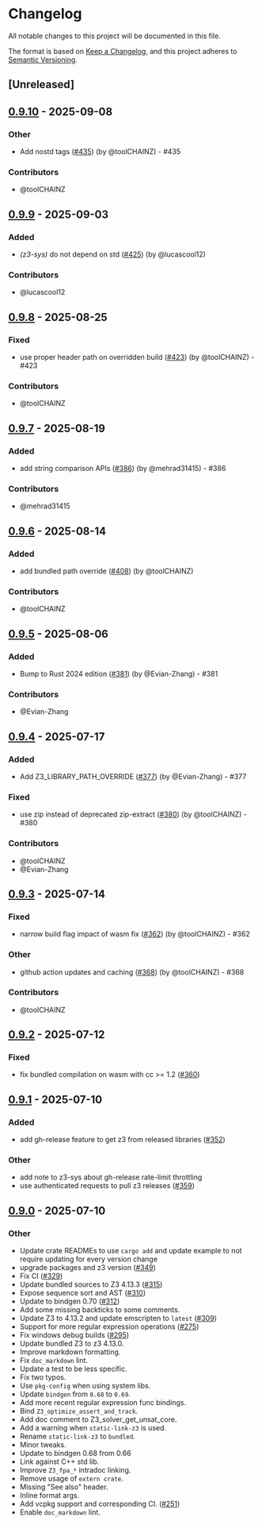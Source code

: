# Changelog

All notable changes to this project will be documented in this file.

The format is based on [Keep a Changelog](https://keepachangelog.com/en/1.0.0/),
and this project adheres to [Semantic Versioning](https://semver.org/spec/v2.0.0.html).

## [Unreleased]

## [0.9.10](https://github.com/prove-rs/z3.rs/compare/z3-sys-v0.9.9...z3-sys-v0.9.10) - 2025-09-08

### Other

- Add nostd tags ([#435](https://github.com/prove-rs/z3.rs/pull/435)) (by @toolCHAINZ) - #435

### Contributors

* @toolCHAINZ

## [0.9.9](https://github.com/prove-rs/z3.rs/compare/z3-sys-v0.9.8...z3-sys-v0.9.9) - 2025-09-03

### Added

- *(z3-sys)* do not depend on std ([#425](https://github.com/prove-rs/z3.rs/pull/425)) (by @lucascool12)

### Contributors

* @lucascool12

## [0.9.8](https://github.com/prove-rs/z3.rs/compare/z3-sys-v0.9.7...z3-sys-v0.9.8) - 2025-08-25

### Fixed

- use proper header path on overridden build ([#423](https://github.com/prove-rs/z3.rs/pull/423)) (by @toolCHAINZ) - #423

### Contributors

* @toolCHAINZ

## [0.9.7](https://github.com/prove-rs/z3.rs/compare/z3-sys-v0.9.6...z3-sys-v0.9.7) - 2025-08-19

### Added

- add string comparison APIs ([#386](https://github.com/prove-rs/z3.rs/pull/386)) (by @mehrad31415) - #386

### Contributors

* @mehrad31415

## [0.9.6](https://github.com/prove-rs/z3.rs/compare/z3-sys-v0.9.5...z3-sys-v0.9.6) - 2025-08-14

### Added

- add bundled path override ([#408](https://github.com/prove-rs/z3.rs/pull/408)) (by @toolCHAINZ)

### Contributors

* @toolCHAINZ

## [0.9.5](https://github.com/prove-rs/z3.rs/compare/z3-sys-v0.9.4...z3-sys-v0.9.5) - 2025-08-06

### Added

- Bump to Rust 2024 edition ([#381](https://github.com/prove-rs/z3.rs/pull/381)) (by @Evian-Zhang) - #381

### Contributors

* @Evian-Zhang

## [0.9.4](https://github.com/prove-rs/z3.rs/compare/z3-sys-v0.9.3...z3-sys-v0.9.4) - 2025-07-17

### Added

- Add Z3_LIBRARY_PATH_OVERRIDE ([#377](https://github.com/prove-rs/z3.rs/pull/377)) (by @Evian-Zhang) - #377

### Fixed

- use zip instead of deprecated zip-extract ([#380](https://github.com/prove-rs/z3.rs/pull/380)) (by @toolCHAINZ) - #380

### Contributors

* @toolCHAINZ
* @Evian-Zhang

## [0.9.3](https://github.com/prove-rs/z3.rs/compare/z3-sys-v0.9.2...z3-sys-v0.9.3) - 2025-07-14

### Fixed

- narrow build flag impact of wasm fix ([#362](https://github.com/prove-rs/z3.rs/pull/362)) (by @toolCHAINZ) - #362

### Other

- github action updates and caching ([#368](https://github.com/prove-rs/z3.rs/pull/368)) (by @toolCHAINZ) - #368

### Contributors

* @toolCHAINZ

## [0.9.2](https://github.com/prove-rs/z3.rs/compare/z3-sys-v0.9.1...z3-sys-v0.9.2) - 2025-07-12

### Fixed

- fix bundled compilation on wasm with cc >= 1.2 ([#360](https://github.com/prove-rs/z3.rs/pull/360))

## [0.9.1](https://github.com/prove-rs/z3.rs/compare/z3-sys-v0.9.0...z3-sys-v0.9.1) - 2025-07-10

### Added

- add gh-release feature to get z3 from released libraries ([#352](https://github.com/prove-rs/z3.rs/pull/352))

### Other

- add note to z3-sys about gh-release rate-limit throttling
- use authenticated requests to pull z3 releases ([#359](https://github.com/prove-rs/z3.rs/pull/359))

## [0.9.0](https://github.com/prove-rs/z3.rs/compare/z3-sys-v0.8.1...z3-sys-v0.9.0) - 2025-07-10

### Other

- Update crate READMEs to use `cargo add` and update example to not require updating for every version change
- upgrade packages and z3 version ([#349](https://github.com/prove-rs/z3.rs/pull/349))
- Fix CI ([#329](https://github.com/prove-rs/z3.rs/pull/329))
- Update bundled sources to Z3 4.13.3 ([#315](https://github.com/prove-rs/z3.rs/pull/315))
- Expose sequence sort and AST ([#310](https://github.com/prove-rs/z3.rs/pull/310))
- Update to bindgen 0.70 ([#312](https://github.com/prove-rs/z3.rs/pull/312))
- Add some missing backticks to some comments.
- Update Z3 to 4.13.2 and update emscripten to `latest` ([#309](https://github.com/prove-rs/z3.rs/pull/309))
- Support for more regular expression operations ([#275](https://github.com/prove-rs/z3.rs/pull/275))
- Fix windows debug builds ([#295](https://github.com/prove-rs/z3.rs/pull/295))
- Update bundled Z3 to z3 4.13.0.
- Improve markdown formatting.
- Fix `doc_markdown` lint.
- Update a test to be less specific.
- Fix two typos.
- Use `pkg-config` when using system libs.
- Update `bindgen` from `0.68` to `0.69`.
- Add more recent regular expression func bindings.
- Bind `Z3_optimize_assert_and_track`.
- Add doc comment to Z3_solver_get_unsat_core.
- Add a warning when `static-link-z3` is used.
- Rename `static-link-z3` to `bundled`.
- Minor tweaks.
- Update to bindgen 0.68 from 0.66
- Link against C++ std lib.
- Improve `Z3_fpa_*` intradoc linking.
- Remove usage of `extern crate`.
- Missing "See also" header.
- Inline format args.
- Add vcpkg support and corresponding CI. ([#251](https://github.com/prove-rs/z3.rs/pull/251))
- Enable `doc_markdown` lint.
